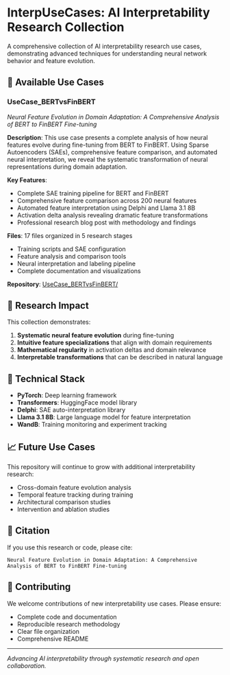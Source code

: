 # InterpUseCases: AI Interpretability Research Collection

A comprehensive collection of AI interpretability research use cases, demonstrating advanced techniques for understanding neural network behavior and feature evolution.

## 📁 **Available Use Cases**

### **UseCase_BERTvsFinBERT**
*Neural Feature Evolution in Domain Adaptation: A Comprehensive Analysis of BERT to FinBERT Fine-tuning*

**Description**: This use case presents a complete analysis of how neural features evolve during fine-tuning from BERT to FinBERT. Using Sparse Autoencoders (SAEs), comprehensive feature comparison, and automated neural interpretation, we reveal the systematic transformation of neural representations during domain adaptation.

**Key Features**:
- Complete SAE training pipeline for BERT and FinBERT
- Comprehensive feature comparison across 200 neural features
- Automated feature interpretation using Delphi and Llama 3.1 8B
- Activation delta analysis revealing dramatic feature transformations
- Professional research blog post with methodology and findings

**Files**: 17 files organized in 5 research stages
- Training scripts and SAE configuration
- Feature analysis and comparison tools
- Neural interpretation and labeling pipeline
- Complete documentation and visualizations

**Repository**: [UseCase_BERTvsFinBERT/](UseCase_BERTvsFinBERT/)

## 🎯 **Research Impact**

This collection demonstrates:
1. **Systematic neural feature evolution** during fine-tuning
2. **Intuitive feature specializations** that align with domain requirements
3. **Mathematical regularity** in activation deltas and domain relevance
4. **Interpretable transformations** that can be described in natural language

## 🔧 **Technical Stack**

- **PyTorch**: Deep learning framework
- **Transformers**: HuggingFace model library
- **Delphi**: SAE auto-interpretation library
- **Llama 3.1 8B**: Large language model for feature interpretation
- **WandB**: Training monitoring and experiment tracking

## 📈 **Future Use Cases**

This repository will continue to grow with additional interpretability research:
- Cross-domain feature evolution analysis
- Temporal feature tracking during training
- Architectural comparison studies
- Intervention and ablation studies

## 📝 **Citation**

If you use this research or code, please cite:

```
Neural Feature Evolution in Domain Adaptation: A Comprehensive Analysis of BERT to FinBERT Fine-tuning
```

## 🤝 **Contributing**

We welcome contributions of new interpretability use cases. Please ensure:
- Complete code and documentation
- Reproducible research methodology
- Clear file organization
- Comprehensive README

---

*Advancing AI interpretability through systematic research and open collaboration.*
